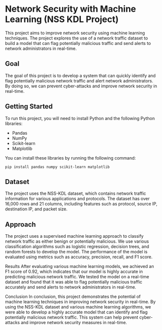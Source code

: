 
# Network Security with Machine Learning (NSS KDL Project)

This project aims to improve network security using machine learning techniques. The project explores the use of a network traffic dataset to build a model that can flag potentially malicious traffic and send alerts to network administrators in real-time.

## Goal

The goal of this project is to develop a system that can quickly identify and flag potentially malicious network traffic and alert network administrators. By doing so, we can prevent cyber-attacks and improve network security in real-time.

## Getting Started

To run this project, you will need to install Python and the following Python libraries:

- Pandas
- NumPy
- Scikit-learn
- Matplotlib

You can install these libraries by running the following command:

```
pip install pandas numpy scikit-learn matplotlib
```

## Dataset

The project uses the NSS-KDL dataset, which contains network traffic information for various applications and protocols. The dataset has over 16,000 rows and 21 columns, including features such as protocol, source IP, destination IP, and packet size.

## Approach

The project uses a supervised machine learning approach to classify network traffic as either benign or potentially malicious. We use various classification algorithms such as logistic regression, decision trees, and random forests to develop the model. The performance of the model is evaluated using metrics such as accuracy, precision, recall, and F1 score.

Results
After evaluating various machine learning models, we achieved an F1 score of 0.92, which indicates that our model is highly accurate in predicting malicious network traffic. We tested the model on a real-time dataset and found that it was able to flag potentially malicious traffic accurately and send alerts to network administrators in real-time.

Conclusion
In conclusion, this project demonstrates the potential of machine learning techniques in improving network security in real-time. By using the NSS-KDL dataset and various machine learning algorithms, we were able to develop a highly accurate model that can identify and flag potentially malicious network traffic. This system can help prevent cyber-attacks and improve network security measures in real-time.
